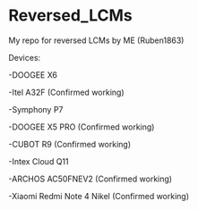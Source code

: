 # Reversed_LCMs
My repo for reversed LCMs by ME (Ruben1863)

Devices:

-DOOGEE X6

-Itel A32F (Confirmed working)

-Symphony P7

-DOOGEE X5 PRO (Confirmed working)

-CUBOT R9 (Confirmed working)

-Intex Cloud Q11

-ARCHOS AC50FNEV2 (Confirmed working)

-Xiaomi Redmi Note 4 Nikel (Confirmed working)
